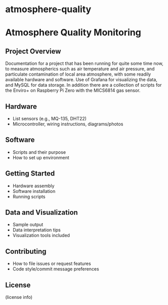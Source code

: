 # atmosphere-quality

# Atmosphere Quality Monitoring

## Project Overview
Documentation for a project that has been running for quite some time now, to measure atmospherics such as air temperature and air pressure, and particulate contamination of local area atmosphere, with some readily available hardware and software. Use of Grafana for visualizing the data, and MySQL for data storage. 
In addition there are a collection of scripts for the Enviro+ on Raspberry Pi Zero with the MICS6814 gas sensor.

## Hardware
- List sensors (e.g., MQ-135, DHT22)
- Microcontroller, wiring instructions, diagrams/photos

## Software
- Scripts and their purpose
- How to set up environment

## Getting Started
- Hardware assembly
- Software installation
- Running scripts

## Data and Visualization
- Sample output
- Data interpretation tips
- Visualization tools included

## Contributing
- How to file issues or request features
- Code style/commit message preferences

## License
(license info)
